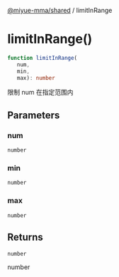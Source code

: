 [@miyue-mma/shared](../index.md) / limitInRange

# limitInRange()

```ts
function limitInRange(
   num, 
   min, 
   max): number
```

限制 num 在指定范围内

## Parameters

### num

`number`

### min

`number`

### max

`number`

## Returns

`number`

number
